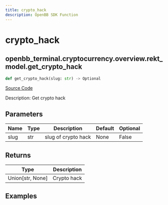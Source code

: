 ```yaml
---
title: crypto_hack
description: OpenBB SDK Function
---
```


# crypto_hack

## openbb_terminal.cryptocurrency.overview.rekt_model.get_crypto_hack

```python title='openbb_terminal/cryptocurrency/overview/rekt_model.py'
def get_crypto_hack(slug: str) -> Optional
```
[Source Code](https://github.com/OpenBB-finance/OpenBBTerminal/tree/main/openbb_terminal/cryptocurrency/overview/rekt_model.py#L139)

Description: Get crypto hack

## Parameters

| Name | Type | Description | Default | Optional |
| ---- | ---- | ----------- | ------- | -------- |
| slug | str | slug of crypto hack | None | False |

## Returns

| Type | Description |
| ---- | ----------- |
| Union[str, None] | Crypto hack |

## Examples

